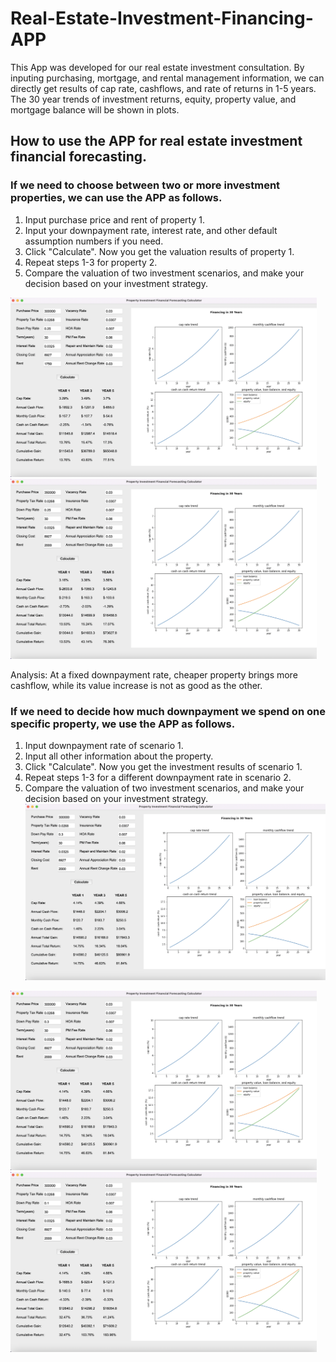 # Real-Estate-Investment-Financing-APP
This App was developed for our real estate investment consultation. By inputing purchasing, mortgage, and rental management information, we can directly get results of cap rate, cashflows, and rate of returns in 1-5 years. The 30 year trends of investment returns, equity, property value, and mortgage balance will be shown in plots.

## How to use the APP for real estate investment financial forecasting.
### If we need to choose between two or more investment properties, we can use the APP as follows.
1. Input purchase price and rent of property 1. 
2. Input your downpayment rate, interest rate, and other default assumption numbers if you need. 
3. Click "Calculate". Now you get the valuation results of property 1.
4. Repeat steps 1-3 for property 2.
5. Compare the valuation of two investment scenarios, and make your decision based on your investment strategy.

<p float="left">
  <img src="/prop-1.png" width="490" />
  <img src="/prop-2.png" width="490" /> 
</p>

Analysis: At a fixed downpayment rate, cheaper property brings more cashflow, while its value increase is not as good as the other.

### If we need to decide how much downpayment we spend on one specific property, we use the APP as follows.
1. Input downpayment rate of scenario 1.
2. Input all other information about the property.
3. Click "Calculate". Now you get the investment results of scenario 1.
4. Repeat steps 1-3 for a different downpayment rate in scenario 2.
5. Compare the valuation of two investment scenarios, and make your decision based on your investment strategy.
![](scenario-1.png)
<p float="left">
  <img src="/Scenario-1.png" width="490" />
  <img src="/Scenario-2.png" width="490" /> 
</p>
